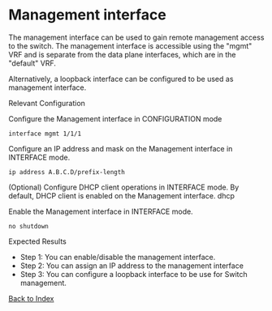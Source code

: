 # Management interface

The management interface can be used to gain remote management access to the switch. The management interface is accessible using the "mgmt" VRF and is separate from the data plane interfaces, which are in the "default" VRF.

Alternatively, a loopback interface can be configured to be used as management interface.


Relevant Configuration

Configure the Management interface in CONFIGURATION mode

```
interface mgmt 1/1/1
```

Configure an IP address and mask on the Management interface in INTERFACE mode.

```
ip address A.B.C.D/prefix-length
```

(Optional) Configure DHCP client operations in INTERFACE mode. By default, DHCP client is enabled on the Management interface.
dhcp

Enable the Management interface in INTERFACE mode.

```
no shutdown
```

Expected Results

* Step 1: You can enable/disable the management interface.
* Step 2: You can assign an IP address to the management interface
* Step 3: You can configure a loopback interface to be use for Switch management.

[Back to Index](../index.md)

